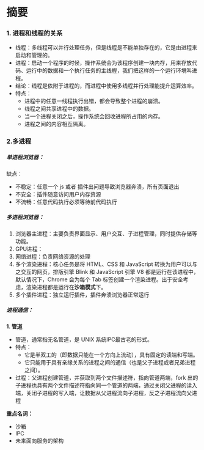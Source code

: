 # 摘要
### 1. 进程和线程的关系
- 线程：多线程可以并行处理任务，但是线程是不能单独存在的，它是由进程来启动和管理的。
- 进程：启动一个程序的时候，操作系统会为该程序创建一块内存，用来存放代码、运行中的数据和一个执行任务的主线程，我们把这样的一个运行环境叫进程。
- 结论：线程是依附于进程的，而进程中使用多线程并行处理能提升运算效率。
- 特点：
  - 进程中的任意一线程执行出错，都会导致整个进程的崩溃。
  - 线程之间共享进程中的数据。
  - 当一个进程关闭之后，操作系统会回收进程所占用的内存。
  - 进程之间的内容相互隔离。

### 2.多进程
##### **单进程浏览器：**
缺点：
- 不稳定：任意一个 js 或者 插件出问题导致浏览器奔溃，所有页面退出
- 不安全：插件随意访问用户内存资源
- 不流畅：任意代码执行必须等待前代码执行

##### **多进程浏览器：**
1. 浏览器主进程：主要负责界面显示、用户交互、子进程管理，同时提供存储等功能。
2. GPU进程：
3. 网络进程：负责网络资源的处理
4. 多个渲染进程：核心任务是将 HTML、CSS 和 JavaScript 转换为用户可以与之交互的网页，排版引擎 Blink 和 JavaScript 引擎 V8 都是运行在该进程中，默认情况下，Chrome 会为每个 Tab 标签创建一个渲染进程。出于安全考虑，渲染进程都是运行在**沙箱模式**下。
5. 多个插件进程：独立运行插件，插件奔溃浏览器正常运行

##### **进程通信：**
**1. 管道**
- 管道，通常指无名管道，是 UNIX 系统IPC最古老的形式。
- 特点：
  - 它是半双工的（即数据只能在一个方向上流动），具有固定的读端和写端。
  - 它只能用于具有亲缘关系的进程之间的通信（也是父子进程或者兄弟进程之间）。
- 过程：父进程创建管道，并获取到两个文件描述符，指向管道两端，fork 出的子进程也具有两个文件描述符指向同一个管道的两端，通过关闭父进程的读入端，关闭子进程的写入端，让数据从父进程流向子进程，反之子进程流向父进程

**重点名词：**
- 沙箱
- IPC
- 未来面向服务的架构